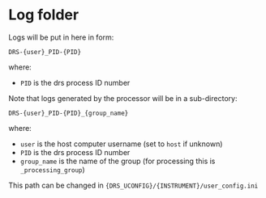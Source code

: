 # Log folder

Logs will be put in here in form:

```
DRS-{user}_PID-{PID}
```

where:
- `PID` is the drs process ID number


Note that logs generated by the processor will be in a sub-directory:

```
DRS-{user}_PID-{PID}_{group_name}
```

where:
- `user` is the host computer username (set to `host` if unknown)
- `PID` is the drs process ID number
- `group_name` is the name of the group (for processing this is `_processing_group`)

This path can be changed in  ```{DRS_UCONFIG}/{INSTRUMENT}/user_config.ini```